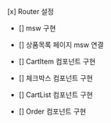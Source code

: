 [x] Router 설정

- [] msw 구현

- [] 상품목록 페이지 msw 연결

- [] CartItem 컴포넌트 구현

- [] 체크박스 컴포넌트 구현

- [] CartList 컴포넌트 구현

- [] Order 컴포넌트 구현